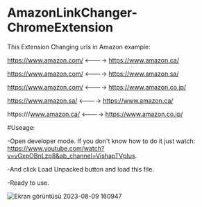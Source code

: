 ﻿# AmazonLinkChanger-ChromeExtension
This Extension Changing urls in Amazon example:

https://www.amazon.com/  <---->  https://www.amazon.ca/

https://www.amazon.com/  <---->  https://www.amazon.sa/

https://www.amazon.com/  <---->  https://www.amazon.co.jp/

https://www.amazon.sa/   <---->  https://www.amazon.ca/

https:///www.amazon.ca/  <---->  https://www.amazon.co.jp/

﻿#Useage: 

-Open developer mode. If you don't know how to do it just watch: https://www.youtube.com/watch?v=vGxpOBnLzp8&ab_channel=VishapTVplus.

-And click Load Unpacked button and load this file. 

-Ready to use.

![Ekran görüntüsü 2023-08-09 160947](https://github.com/Kurtulusozturk/AmazonLinkChanger-ChromeExtension/assets/92689191/218924af-701a-4bd7-9779-d7908371a53a)



